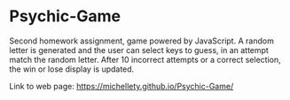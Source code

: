 # Psychic-Game
Second homework assignment, game powered by JavaScript. A random letter is generated and the user can select keys to guess, in an attempt match the random letter. After 10 incorrect attempts or a correct selection, the win or lose display is updated. 

Link to web page:  https://michellety.github.io/Psychic-Game/
